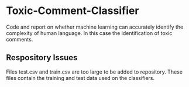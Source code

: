 # Toxic-Comment-Classifier
Code and report on whether machine learning can accurately identify the complexity of human language. In this case the identification of toxic comments. 

## Respository Issues
Files test.csv and train.csv are too large to be added to repository. These files contain the training and test data used on the classifiers.
